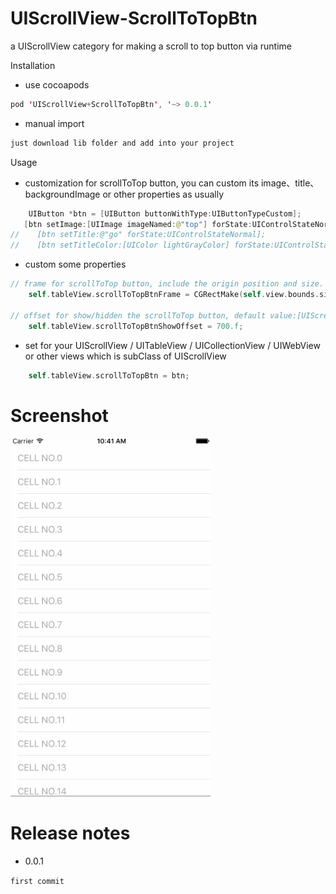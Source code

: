 # UIScrollView-ScrollToTopBtn

a UIScrollView category for making a scroll to top button via runtime

Installation

- use cocoapods
```swift
pod 'UIScrollView+ScrollToTopBtn', '~> 0.0.1'
```
- manual import
```swift
just download lib folder and add into your project
```

Usage

- customization for scrollToTop button, you can custom its image、title、backgroundImage or other properties as usually
```swift
    UIButton *btn = [UIButton buttonWithType:UIButtonTypeCustom];
   [btn setImage:[UIImage imageNamed:@"top"] forState:UIControlStateNormal];
//    [btn setTitle:@"go" forState:UIControlStateNormal];
//    [btn setTitleColor:[UIColor lightGrayColor] forState:UIControlStateNormal];
```
- custom some properties
```swift
// frame for scrollToTop button, include the origin position and size. default size: 44.f(side length) and its margin 12.f
	self.tableView.scrollToTopBtnFrame = CGRectMake(self.view.bounds.size.width - 100, self.view.bounds.size.height - 100, 100, 100);

// offset for show/hidden the scrollToTop button, default value:[UIScreen mainScreen].bounds.size.height
	self.tableView.scrollToTopBtnShowOffset = 700.f;
```

- set for your UIScrollView / UITableView / UICollectionView / UIWebView or other views which is subClass of UIScrollView
```swift
 	self.tableView.scrollToTopBtn = btn;
```

# Screenshot

<img src="screenshot.gif" width="320">

# Release notes

- 0.0.1

`first commit`